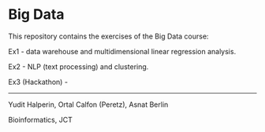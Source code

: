 # Big Data

This repository contains the exercises of the Big Data course:

Ex1 - data warehouse and multidimensional linear regression analysis.

Ex2 - NLP (text processing) and clustering.

Ex3 (Hackathon) -

***

Yudit Halperin, Ortal Calfon (Peretz), Asnat Berlin

Bioinformatics, JCT
